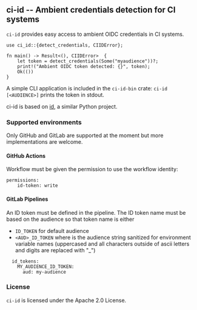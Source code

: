 ## ci-id -- Ambient credentials detection for CI systems

`ci-id` provides easy access to ambient OIDC credentials in CI systems.


```
use ci_id::{detect_credentials, CIIDError};

fn main() -> Result<(), CIIDError>  {
    let token = detect_credentials(Some("myaudience"))?;
    print!("Ambient OIDC token detected: {}", token);
    Ok(())
}
```

A simple CLI application is included in the `ci-id-bin` crate: `ci-id [<AUDIENCE>]` prints the token in stdout.

ci-id is based on [id](https://github.com/di/id), a similar Python project.

### Supported environments

Only GitHub and GitLab are supported at the moment but more implementations are welcome.

#### GitHub Actions

Workflow must be given the permission to use the workflow identity: 

```
permissions:
    id-token: write
```

#### GitLab Pipelines

An ID token must be defined in the pipeline. The ID token name must be based on the audience so
that token name is either
* `ID_TOKEN` for default audience
* `<AUD>_ID_TOKEN` where <AUD> is the audience string sanitized for environment variable names
  (uppercased and all characters outside of ascii letters and digits are replaced with "_")

```
  id_tokens:
    MY_AUDIENCE_ID_TOKEN:
      aud: my-audience
```

### License

`ci-id` is licensed under the Apache 2.0 License.

